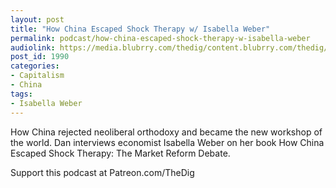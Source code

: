 ```yaml
---
layout: post
title: "How China Escaped Shock Therapy w/ Isabella Weber"
permalink: podcast/how-china-escaped-shock-therapy-w-isabella-weber
audiolink: https://media.blubrry.com/thedig/content.blubrry.com/thedig/The_Dig-EP_315-Weber.mp3
post_id: 1990
categories: 
- Capitalism
- China
tags: 
- Isabella Weber
---
```


How China rejected neoliberal orthodoxy and became the new workshop of the world. Dan interviews economist Isabella Weber on her book How China Escaped Shock Therapy: The Market Reform Debate. 

Support this podcast at Patreon.com/TheDig